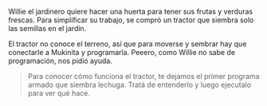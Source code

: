 Willie el jardinero quiere hacer una huerta para tener sus frutas y verduras frescas. Para simplificar su trabajo, se compró un tractor que siembra solo las semillas en el jardín.

El tractor no conoce el terreno, así que para moverse y sembrar hay que conectarle a Mukinita y programarla. Peeero, como Willie no sabe de programación, nos pidió ayuda. 

> Para conocer cómo funciona el tractor, te dejamos el primer programa armado que siembra lechuga. Tratá de entenderlo y luego ejecutalo para ver qué hace. 
